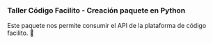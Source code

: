 ### Taller Código Facilito - Creación paquete en Python

Este paquete nos permite consumir el API de la plataforma de código facilito. 🐍